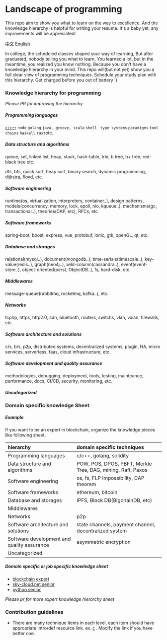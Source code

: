 # Landscape of programming

This repo aim to show you what to learn on the way to excellence. And the knowledge hierarchy is helpful for writing your resume. It's a baby yet, any improvements will be appreciated!

[	中文](zh_CN.md) [English](README.md)

In college, the scheduled classes shaped your way of learning, But after graduated, nobody telling you what to learn. You learned a lot, but in the meantime, you realized you know nothing. Because you don't have a knowledge hierarchy in your mind. This repo will(but not yet) show you a full clear view of programming techniques. Schedule your study plan with this hierarchy. Get charged before you out of battery :)

### Knowledge hierarchy for programming

_Please PR for improving the hierarchy_

##### Programming languages

[`c/c++`](http://www.google.com) `node` `golang` `java, groovy, scala` `shell` ` type systems` `paradigms` `tool chains` `haskell` `rust`etc.

##### Data structure and algorithms

queue, set, linked list, heap, stack, hash-table, trie, b tree, b+ tree, red-black tree etc.

dfs, bfs, quick sort, heap sort, binary search, dynamic programming, dijkstra, floyd, etc.

##### Software engineering

runtime(os, virtualization, interpreters, container..), design patterns, models(concurrency, memory, lock, epoll, nio, kqueue..), mechanisms(gc, transactional..), theories(CAP, etc), RFCs, etc

##### Software frameworks

spring-boot, boost, express, vue, protobuf, ionic, gtk, openGL, qt, etc.

##### Database and storages

relational(mysql..), document(mongodb..), time-serials(timescale..), key-value(redis..), graph(neo4j..), wild-column(cassandra..), event(event-store..), object-oriented(perst, ObjectDB..), fs, hard-disk, etc.

##### Middlewares

message-queue(rabbitmq, rocketmq, kafka..), etc.

##### Networks

tcp/ip, https, http2.0, sdn, bluetooth, routers, switchs, vlan, vxlan, firewalls, etc.

##### Software architecture and solutions

c/s, b/s, p2p, distributed systems, decentralized systems, plugin, HA, micro services, serverless, faas, cloud infrastructure, etc.

##### Software development and quality assurance

methodologies, debugging, deployment, tools, testing, mainteance, performance, docs, CI/CD, security, monitoring, etc.

##### Uncategorized



### Domain specific knowledge Sheet

##### Example

If you want to be an expert in blockchain, organize the knowledge pieces like following sheet.

| hierarchy                                  | domain specific techniques                                   |
| :----------------------------------------- | :----------------------------------------------------------- |
| Programming languages                      | c/c++, golang,  solidity                                     |
| Data structure and algorithms              | POW, POS, DPOS, PBFT,  Merkle Tree, DAG, mining, Raft, Paxos |
| Software engineering                       | os, fs, FLP Impossibility, CAP theorem                       |
| Software frameworks                        | ethereum, bitcoin                                            |
| Database and storages                      | IPFS, Block DB(BigchainDB, etc)                              |
| Middlewares                                |                                                              |
| Networks                                   | p2p                                                          |
| Software architecture and solutions        | state channels, payment channel, decentralized system        |
| Software development and quality assurance | asymmetric encryption                                        |
| Uncategorized                              |                                                              |

##### Domain specific or job specific knowledge sheet

* [blockchain expert](blockchain-expert-en.md) 
* [sky-cloud.net senior](sky-cloud.net-senior-en.md)
* [python senior](python-senior-en.md)



*Please pr for more expert knowledge hierarchy sheet*

### Contribution guidelines

* There are many technique items in each level, each item should have appropriate intro/def resource link. ex. [`C`](https://en.wikipedia.org/wiki/C_programming_language) . Modify the link if you have better one.

